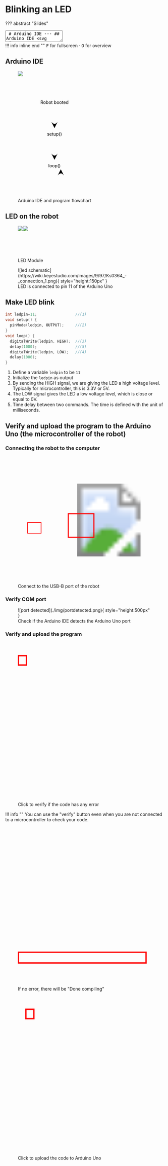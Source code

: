 # Blinking an LED

??? abstract "Slides"
    <div class="reveal deck1">
      <div class="slides">
        <section data-markdown>
          <textarea data-template>
            # Arduino IDE
          	---
            ## Arduino IDE
            <svg viewBox="0 0 486 593" style="height:500px">
            	<image href="../img/arduinoide.png"/>
            	<!-- <rect x="5" y="85" width="476" height="350" stroke-width="5" stroke="red" fill-opacity="0"/> -->
            </svg>
          	---
            ## Arduino IDE
            <svg viewBox="0 0 486 593" style="height:500px">
            	<image href="../img/arduinoide.png"/>
            	<rect x="5" y="85" width="476" height="350" stroke-width="5" stroke="red" fill-opacity="0"/>
            </svg>
            ---
            <svg style="width:600px;height:600px">
            	<text x="300" y="100" text-anchor="middle" dominant-baseline="middle" style="fill:var(--r-main-color)">Robot booted</text>
            	<text x="300" y="300" text-anchor="middle" dominant-baseline="middle" style="fill:var(--r-main-color)">setup()</text>
            	<text x="300" y="500" text-anchor="middle" dominant-baseline="middle" style="fill:var(--r-main-color)">loop()</text>
            	<path d="M 300,150 l 0,100 l -10,-20 c 0,0 10,15 20,0 l -10,20" style="stroke:var(--r-main-color);fill:var(--r-main-color)"/>
            	<path d="M 300,350 l 0,100 l -10,-20 c 0,0 10,15 20,0 l -10,20" style="stroke:var(--r-main-color);fill:var(--r-main-color)"/>
            	<path d="M 350,460 l 0,-20 100,0 0,120 -100,0 0,-40" style="stroke:var(--r-main-color);fill:none"/>
            	<path d="M 350,520 l -10,20 c 0,0 10,-15 20,0 l -10,-20" style="stroke:var(--r-main-color);fill:var(--r-main-color)"/>
          	</svg>
            ---
            ## LED on the robot
            ![led module](https://wiki.keyestudio.com/images/5/59/LED_MODULE.png){ style="height:150px" }
            ![jumper for led](https://wiki.keyestudio.com/images/c/c6/3pin_wire.png){ style="height:150px" }
            ---
            ![led schematic](https://wiki.keyestudio.com/images/9/97/Ks0364_-_connection_1.png)
            LED is connected to pin 11 of the Arduino Uno
            ---
            ## Control LED
            ---
            Define a variable `ledpin` to be `11`
            ```c++ hl_lines="1"
            int ledpin=11;
            void setup() {
            }
            void loop() {
            }
            ```
            We will use this variable to refer to our LED afterwards
            ---
            Initialize the `ledpin` as output
            ```c++ hl_lines="3"
            int ledpin=11;
            void setup() {
              pinMode(ledpin, OUTPUT);
            }
            void loop() {
            }
            ```
            ---
            ## Turn LED on or off
            This is achieved with
            ```c++
            digitalWrite(ledpin, HIGH)
            ```
            or 
            ```c++
            digitalWrite(ledpin, LOW)
            ```
            ---
            ### `digitalWrite(ledpin, HIGH)`
            By sending the HIGH signal, we are giving the LED a high voltage level
            <br><br>for microcontroller this is typically 3.3V or 5V
            ---
            ### `digitalWrite(ledpin, LOW)`
            Similarly, sending the LOW signal, the LED is given a low voltage level, which is close or equal to 0V
            ---
            ## So let's try to make the LED blink.
            ---
            The blinking is done by light up the LED for some amount of time and then turn it off for some amount of time repeatedly.
            ---
            We will use a time delay command to achieve the time between LED on and LED off, as well as between LED off and LED on.
            ```c++
            delay(1000)
            ```
            ---
            ### `delay(1000)`
            The number in the parentheses (a.k.a. the round brackets) is the amount of time to be delayed in unit of milliseconds.
            <br><br>How long is this delay?
            ---
            Here is the code to achieve the blinking of LED
            ```c++ hl_lines="6-9"
            int ledpin=11;
            void setup() {
              pinMode(ledpin, OUTPUT);
            }
            void loop() {
              digitalWrite(ledpin, HIGH);
              delay(1000);
              digitalWrite(ledpin, LOW);
              delay(1000);
            }
            ```
            ---
            ## How do we upload the program to the robot?
            ---
            1. Connect the robot to the computer using the USB cable
            2. Make sure the Arduino IDE "see"s the robot
            3. Verify the code and upload to the robot using the Arduino IDE
            ---
            ### Connect the robot to the computer
            ![usb cable](https://wiki.keyestudio.com/images/6/64/Ks0313-30.png){ style="height:150px" }
            ![usb connector](https://res.cloudinary.com/rsc/image/upload/b_rgb:FFFFFF,c_pad,dpr_1.0,f_auto,h_843,q_auto,w_1500/c_pad,h_843,w_1500/F0411176-01?pgw=1&pgwact=1){ style="height:150px" } 
            ---
            <div style="display:flex;flex-direction:row;align-items:center">
            <svg viewBox="0 0 1500 843" style="height:200px">
       				<image href="https://res.cloudinary.com/rsc/image/upload/b_rgb:FFFFFF,c_pad,dpr_1.0,f_auto,h_843,q_auto,w_1500/c_pad,h_843,w_1500/F0411176-01?pgw=1&pgwact=1"/>
            	<rect x="300" y="500" width="420" height="330" stroke-width="20" stroke="red" fill-opacity="0"/>
            </svg>
            <svg viewBox="0 0 400 339" style="height:500px">
       				<image width="400" height="339" href="https://upload.wikimedia.org/wikipedia/commons/3/38/Arduino_Uno_-_R3.jpg"/>
            	<rect x="10" y="140" width="120" height="110" stroke-width="5" stroke="red" fill-opacity="0"/>
            </svg>
            </div>
            ---
            ### Make sure Arduino IDE sees the robot
            ![port detected](./img/portdetected.png){ style="height:500px" }
            ---
            ### Verify and upload
            <svg viewBox="0 0 486 593" style="height:500px">
            	<image href="../img/verifyandupload.png"/>
            	<rect x="2" y="50" width="30" height="35" stroke-width="5" stroke="red" fill-opacity="0"/>
            </svg>
            <br>
            Click to verify if the code has any error
            ---
            You will be asked to provide a file name to save the code, this is optional, but it's good to do so for your record.
            ---
            You can use the "verify" button even when you are not connected to a microcontroller to check your code.
            ---
            ### Verify and upload
            <svg viewBox="0 0 486 593" style="height:500px">
            	<image href="../img/verifyandupload.png"/>
            	<rect x="2" y="470" width="480" height="40" stroke-width="5" stroke="red" fill-opacity="0"/>
            </svg>
            <br>
            If no error, there will be "Done compiling"
            ---
            ### Verify and upload
            <svg viewBox="0 0 486 593" style="height:500px">
            	<image href="../img/verifyandupload.png"/>
            	<rect x="30" y="50" width="30" height="35" stroke-width="5" stroke="red" fill-opacity="0"/>
            </svg>
            <br>
            Click to upload the code to Arduino Uno
            ---
            ### Verify and upload
            <svg viewBox="0 0 486 593" style="height:500px">
            	<image href="../img/doneupload.png"/>
            	<rect x="2" y="470" width="480" height="40" stroke-width="5" stroke="red" fill-opacity="0"/>
            </svg>
            <br>
            If no error, there will be "Done uploading"
            ---
            After the code is uploaded, you should see the LED blinking at a rate of 1 second of light on and 1 second of light off.
            ---
            How do we make the LED blinking at a faster or slower speed?
            ---
            Can we blink the LED with the following pattern?
            <br>
            3 sec on &rarr; 1 sec off &rarr; 2 sec on &rarr; 0.5 sec off &rarr; repeat
          </textarea>
        </section>
      </div>
    </div>
    !!! info inline end ""
        <kbd>F</kbd> for fullscreen &middot;
        <kbd>O</kbd> for overview

## Arduino IDE

<figure>
	<div style="display:flex;flex-direction:row">
		<img src="../img/arduinoide.png" style="height:400px">
		<svg viewBox="200 0 200 400" style="height:400px">
			<text x="300" y="100" text-anchor="middle" dominant-baseline="middle" style="fill:var(--r-main-color)">Robot booted</text>
			<text x="300" y="200" text-anchor="middle" dominant-baseline="middle" style="fill:var(--r-main-color)">setup()</text>
			<text x="300" y="300" text-anchor="middle" dominant-baseline="middle" style="fill:var(--r-main-color)">loop()</text>
			<path d="M 300,120 l 0,60 l -10,-20 c 0,0 10,15 20,0 l -10,20" style="stroke:var(--r-main-color);fill:var(--r-main-color)"/>
			<path d="M 300,220 l 0,60 l -10,-20 c 0,0 10,15 20,0 l -10,20" style="stroke:var(--r-main-color);fill:var(--r-main-color)"/>
			<path d="M 320,280 l 0,-10 60,0 0,60 -60,0 0,-20" style="stroke:var(--r-main-color);fill:none"/>
			<path d="M 320,310 l -10,20 c 0,0 10,-15 20,0 l -10,-20" style="stroke:var(--r-main-color);fill:var(--r-main-color)"/>
		</svg>
	</div>
<figcaption>Arduino IDE and program flowchart</figcaption>
</figure>

## LED on the robot
<figure>
	<div style="display:flex;flex-direction:row">
		<img src="https://wiki.keyestudio.com/images/5/59/LED_MODULE.png" style="height:100px"/>
		<img src="https://wiki.keyestudio.com/images/c/c6/3pin_wire.png" style="height:100px"/>
	</div>
<figcaption>LED Module</figcaption>
</figure>

<figure markdown>
![led schematic](https://wiki.keyestudio.com/images/9/97/Ks0364_-_connection_1.png){ style="height:150px" }
<figcaption>LED is connected to pin 11 of the Arduino Uno</figcaption>
</figure>


## Make LED blink

```c++ linenums="1"
int ledpin=11;                 //(1)
void setup() {
  pinMode(ledpin, OUTPUT);     //(2)
}
void loop() {
  digitalWrite(ledpin, HIGH);  //(3)
  delay(1000);                 //(5)
  digitalWrite(ledpin, LOW);   //(4)
  delay(1000);
}
```

1. Define a variable `ledpin` to be `11`
2. Initialize the `ledpin` as output
3. By sending the HIGH signal, we are giving the LED a high voltage level. Typically for microcontroller, this is 3.3V or 5V.
4. The LOW signal gives the LED a low voltage level, which is close or equal to 0V.
5. Time delay between two commands. The time is defined with the unit of milliseconds.

## Verify and upload the program to the Arduino Uno (the microcontroller of the robot)

### Connecting the robot to the computer
<figure>
  <div style="display:flex;flex-direction:row;align-items:center">
    <svg viewBox="0 0 1500 843" style="height:150px">
      <image href="https://res.cloudinary.com/rsc/image/upload/b_rgb:FFFFFF,c_pad,dpr_1.0,f_auto,h_843,q_auto,w_1500/c_pad,h_843,w_1500/F0411176-01?pgw=1&pgwact=1"/>
      <rect x="300" y="500" width="420" height="330" stroke-width="20" stroke="red" fill-opacity="0"/>
    </svg>
    <svg viewBox="0 0 400 339" style="height:400px">
      <image width="400" height="339" href="https://upload.wikimedia.org/wikipedia/commons/3/38/Arduino_Uno_-_R3.jpg"/>
      <rect x="10" y="140" width="120" height="110" stroke-width="5" stroke="red" fill-opacity="0"/>
    </svg>
  </div>
  <figcaption>Connect to the USB-B port of the robot</figcaption>
</figure>

### Verify COM port
<figure markdown>
![port detected](./img/portdetected.png){ style="height:500px" }
<figcaption>Check if the Arduino IDE detects the Arduino Uno port</figcaption>
</figure>

### Verify and upload the program
<figure>
  <svg viewBox="0 0 486 593" style="height:500px">
    <image href="../img/verifyandupload.png"/>
    <rect x="2" y="50" width="30" height="35" stroke-width="5" stroke="red" fill-opacity="0"/>
  </svg>
  <figcaption>Click to verify if the code has any error</figcaption>
</figure>

!!! info ""
    You can use the "verify" button even when you are not connected to a microcontroller to check your code.

<figure>
  <svg viewBox="0 0 486 593" style="height:500px">
    <image href="../img/verifyandupload.png"/>
    <rect x="2" y="470" width="480" height="40" stroke-width="5" stroke="red" fill-opacity="0"/>
  </svg>
  <figcaption>If no error, there will be "Done compiling"</figcaption>
</figure>


<figure>
  <svg viewBox="0 0 486 593" style="height:500px">
    <image href="../img/verifyandupload.png"/>
    <rect x="30" y="50" width="30" height="35" stroke-width="5" stroke="red" fill-opacity="0"/>
  </svg>
  <figcaption>Click to upload the code to Arduino Uno</figcaption>
</figure>

<figure>
  <svg viewBox="0 0 486 593" style="height:500px">
    <image href="../img/doneupload.png"/>
    <rect x="2" y="470" width="480" height="40" stroke-width="5" stroke="red" fill-opacity="0"/>
  </svg>
  <figcaption>If no error, there will be "Done uploading"</figcaption>
</figure>

After the code is uploaded, you should see the LED blinking at a rate of 1 second of light on and 1 second of light off.

## Bring it further

1. How do we make the LED blinking at a faster or slower speed?
2. Can we blink the LED with the following pattern?
    
    3 sec on &rarr; 1 sec off &rarr; 2 sec on &rarr; 0.5 sec off &rarr; repeat
